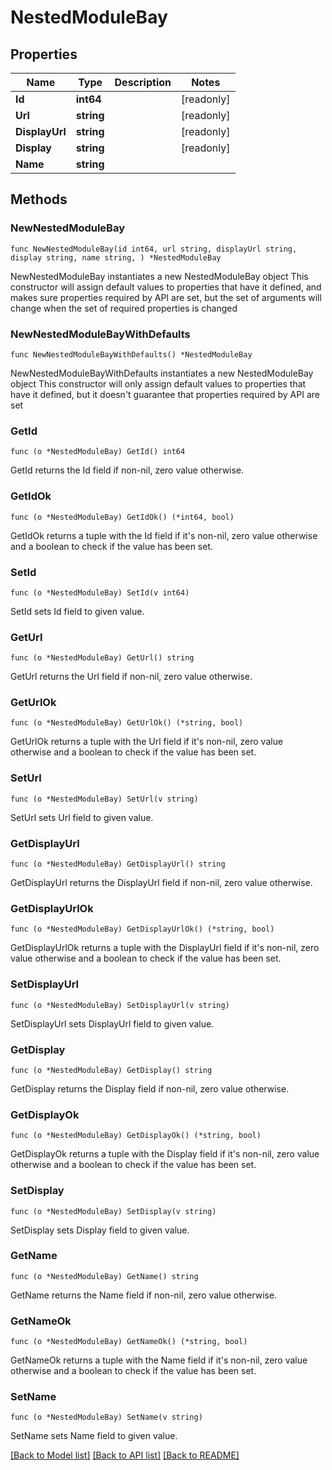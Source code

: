 # NestedModuleBay

## Properties

Name | Type | Description | Notes
------------ | ------------- | ------------- | -------------
**Id** | **int64** |  | [readonly] 
**Url** | **string** |  | [readonly] 
**DisplayUrl** | **string** |  | [readonly] 
**Display** | **string** |  | [readonly] 
**Name** | **string** |  | 

## Methods

### NewNestedModuleBay

`func NewNestedModuleBay(id int64, url string, displayUrl string, display string, name string, ) *NestedModuleBay`

NewNestedModuleBay instantiates a new NestedModuleBay object
This constructor will assign default values to properties that have it defined,
and makes sure properties required by API are set, but the set of arguments
will change when the set of required properties is changed

### NewNestedModuleBayWithDefaults

`func NewNestedModuleBayWithDefaults() *NestedModuleBay`

NewNestedModuleBayWithDefaults instantiates a new NestedModuleBay object
This constructor will only assign default values to properties that have it defined,
but it doesn't guarantee that properties required by API are set

### GetId

`func (o *NestedModuleBay) GetId() int64`

GetId returns the Id field if non-nil, zero value otherwise.

### GetIdOk

`func (o *NestedModuleBay) GetIdOk() (*int64, bool)`

GetIdOk returns a tuple with the Id field if it's non-nil, zero value otherwise
and a boolean to check if the value has been set.

### SetId

`func (o *NestedModuleBay) SetId(v int64)`

SetId sets Id field to given value.


### GetUrl

`func (o *NestedModuleBay) GetUrl() string`

GetUrl returns the Url field if non-nil, zero value otherwise.

### GetUrlOk

`func (o *NestedModuleBay) GetUrlOk() (*string, bool)`

GetUrlOk returns a tuple with the Url field if it's non-nil, zero value otherwise
and a boolean to check if the value has been set.

### SetUrl

`func (o *NestedModuleBay) SetUrl(v string)`

SetUrl sets Url field to given value.


### GetDisplayUrl

`func (o *NestedModuleBay) GetDisplayUrl() string`

GetDisplayUrl returns the DisplayUrl field if non-nil, zero value otherwise.

### GetDisplayUrlOk

`func (o *NestedModuleBay) GetDisplayUrlOk() (*string, bool)`

GetDisplayUrlOk returns a tuple with the DisplayUrl field if it's non-nil, zero value otherwise
and a boolean to check if the value has been set.

### SetDisplayUrl

`func (o *NestedModuleBay) SetDisplayUrl(v string)`

SetDisplayUrl sets DisplayUrl field to given value.


### GetDisplay

`func (o *NestedModuleBay) GetDisplay() string`

GetDisplay returns the Display field if non-nil, zero value otherwise.

### GetDisplayOk

`func (o *NestedModuleBay) GetDisplayOk() (*string, bool)`

GetDisplayOk returns a tuple with the Display field if it's non-nil, zero value otherwise
and a boolean to check if the value has been set.

### SetDisplay

`func (o *NestedModuleBay) SetDisplay(v string)`

SetDisplay sets Display field to given value.


### GetName

`func (o *NestedModuleBay) GetName() string`

GetName returns the Name field if non-nil, zero value otherwise.

### GetNameOk

`func (o *NestedModuleBay) GetNameOk() (*string, bool)`

GetNameOk returns a tuple with the Name field if it's non-nil, zero value otherwise
and a boolean to check if the value has been set.

### SetName

`func (o *NestedModuleBay) SetName(v string)`

SetName sets Name field to given value.



[[Back to Model list]](../README.md#documentation-for-models) [[Back to API list]](../README.md#documentation-for-api-endpoints) [[Back to README]](../README.md)


